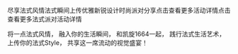 尽享法式风情法式瞬间上传优雅新锐设计时尚派对分享点击查看更多活动详情点击查看更多法式派对活动详情

将一点法式风情，
						融入你的生活瞬间，
						和凯旋1664一起，
						践行法式生活艺术，
						上传你的法式Style，
						共享这一席流动的视觉盛宴！